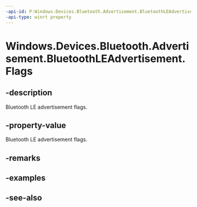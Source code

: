 ----api-id: P:Windows.Devices.Bluetooth.Advertisement.BluetoothLEAdvertisement.Flags
-api-type: winrt property
---<!-- Property syntaxpublic Windows.Foundation.IReference<Windows.Devices.Bluetooth.Advertisement.BluetoothLEAdvertisementFlags> Flags { get;  set; }--># Windows.Devices.Bluetooth.Advertisement.BluetoothLEAdvertisement.Flags## -descriptionBluetooth LE advertisement flags.## -property-valueBluetooth LE advertisement flags.## -remarks## -examples## -see-also
